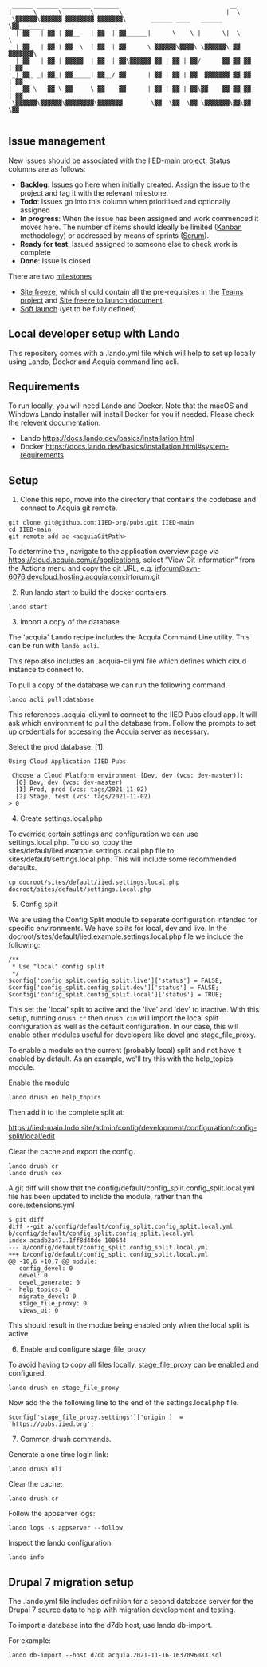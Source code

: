 ```
 ______ ______ ________ _______                               __          
|      \      \        \       \                             |  \         
 \▓▓▓▓▓▓\▓▓▓▓▓▓ ▓▓▓▓▓▓▓▓ ▓▓▓▓▓▓▓\       ______ ____   ______  \▓▓_______  
  | ▓▓   | ▓▓ | ▓▓__   | ▓▓  | ▓▓______|      \    \ |      \|  \       \ 
  | ▓▓   | ▓▓ | ▓▓  \  | ▓▓  | ▓▓      \ ▓▓▓▓▓▓\▓▓▓▓\ \▓▓▓▓▓▓\ ▓▓ ▓▓▓▓▓▓▓\
  | ▓▓   | ▓▓ | ▓▓▓▓▓  | ▓▓  | ▓▓\▓▓▓▓▓▓ ▓▓ | ▓▓ | ▓▓/      ▓▓ ▓▓ ▓▓  | ▓▓
 _| ▓▓_ _| ▓▓_| ▓▓_____| ▓▓__/ ▓▓      | ▓▓ | ▓▓ | ▓▓  ▓▓▓▓▓▓▓ ▓▓ ▓▓  | ▓▓
|   ▓▓ \   ▓▓ \ ▓▓     \ ▓▓    ▓▓      | ▓▓ | ▓▓ | ▓▓\▓▓    ▓▓ ▓▓ ▓▓  | ▓▓
 \▓▓▓▓▓▓\▓▓▓▓▓▓\▓▓▓▓▓▓▓▓\▓▓▓▓▓▓▓        \▓▓  \▓▓  \▓▓ \▓▓▓▓▓▓▓\▓▓\▓▓   \▓▓
                                                                          
```

## Issue management
New issues should be associated with the [IIED-main project](https://github.com/orgs/IIED-org/projects/2/views/2). Status columns are as follows:

- **Backlog**: Issues go here when initially created. Assign the issue to the project and tag it with the relevant milestone.
- **Todo**: Issues go into this column when prioritised and optionally assigned
- **In progress**: When the issue has been assigned and work commenced it moves here. The number of items should ideally be limited ([Kanban](https://www.atlassian.com/agile/kanban/wip-limits) methodology) or addressed by means of sprints ([Scrum](https://scrumguides.org/scrum-guide.html)).
- **Ready for test**: Issued assigned to someone else to check work is complete
- **Done**: Issue is closed

There are two [milestones ](https://github.com/IIED-org/pubs/milestones)
* [Site freeze](https://github.com/IIED-org/pubs/milestone/1), which should contain all the pre-requisites in the [Teams project](https://teams.microsoft.com/l/entity/com.microsoft.teamspace.tab.planner/_djb2_msteams_prefix_2584532485?context=%7B%22subEntityId%22%3Anull%2C%22channelId%22%3A%2219%3A4c87f5ca830a468780a27d73d3024b0c%40thread.skype%22%7D&groupId=662a2f37-a62f-4018-99ac-faea87204980&tenantId=d5c06f4c-c977-41f9-9baa-6c4050719973) and [Site freeze to launch document](https://iied.sharepoint.com/:w:/s/WebTeam/EfX3W_u4pAlCn1Qkq6diPa4BSJ-8qP7jpJ9v7fExJrOcOw?e=MfaJkd). 
* [Soft launch](https://github.com/IIED-org/pubs/milestone/2) (yet to be fully defined)

## Local developer setup with Lando

This repository comes with a .lando.yml file which will help to set up locally
using Lando, Docker and Acquia command line acli.

## Requirements

To run locally, you will need Lando and Docker.
Note that the macOS and Windows Lando installer will install Docker for you if
needed. Please check the relevent documentation.

 - Lando https://docs.lando.dev/basics/installation.html
 - Docker https://docs.lando.dev/basics/installation.html#system-requirements

## Setup

1. Clone this repo, move into the directory that contains the codebase and connect to Acquia git remote.

```
git clone git@github.com:IIED-org/pubs.git IIED-main
cd IIED-main
git remote add ac <acquiaGitPath>
```

To determine the <acquiaGitPath>, navigate to the application overview page via https://cloud.acquia.com/a/applications, select “View Git Information” from the Actions menu and copy the git URL, e.g. irforum@svn-6076.devcloud.hosting.acquia.com:irforum.git

2. Run lando start to build the docker contaiers.

```
lando start
```
3. Import a copy of the database.

The 'acquia' Lando recipe includes the Acquia Command Line utility. This can be
run with `lando acli`.

This repo also includes an .acquia-cli.yml file which defines which cloud
instance to connect to.

To pull a copy of the database we can run the following command.

```
lando acli pull:database
```
This references .acquia-cli.yml to connect to the IIED Pubs cloud app. It
will ask which environment to pull the database from. Follow the prompts to set up credentials for accessing the Acquia server as necessary.

Select the prod database: [1].

```
Using Cloud Application IIED Pubs

 Choose a Cloud Platform environment [Dev, dev (vcs: dev-master)]:
  [0] Dev, dev (vcs: dev-master)
  [1] Prod, prod (vcs: tags/2021-11-02)
  [2] Stage, test (vcs: tags/2021-11-02)
> 0
```

4. Create settings.local.php

To override certain settings and configuration we can use settings.local.php.
To do so, copy the sites/default/iied.example.settings.local.php file to
sites/default/settings.local.php. This will include some recommended defaults.

```
cp docroot/sites/default/iied.settings.local.php  docroot/sites/default/settings.local.php
```

5. Config split

We are using the Config Split module to separate configuration intended for
specific environments. We have splits for local, dev and live.
In the docroot/sites/default/iied.example.settings.local.php file we include the
following:

```
/**
 * Use "local" config split
 */
$config['config_split.config_split.live']['status'] = FALSE;
$config['config_split.config_split.dev']['status'] = FALSE;
$config['config_split.config_split.local']['status'] = TRUE;
```

This set the 'local' split to active and the 'live' and 'dev' to inactive. With
this setup, running `drush cr` then `drush cim` will import the local split
configuration as well as the default configuration. In our case, this will
enable other modules useful for developers like devel and stage_file_proxy.

To enable a module on the current (probably local) split and not have it enabled
by default. As an example, we'll try this with the help_topics module.

Enable the module

```
lando drush en help_topics
```

Then add it to the complete split at:

https://iied-main.lndo.site/admin/config/development/configuration/config-split/local/edit

Clear the cache and export the config.

```
lando drush cr
lando drush cex
```

A git diff will show that the config/default/config_split.config_split.local.yml
file has been updated to inclide the module, rather than the core.extensions.yml

```
$ git diff
diff --git a/config/default/config_split.config_split.local.yml b/config/default/config_split.config_split.local.yml
index acadb2a47..1ff8d48de 100644
--- a/config/default/config_split.config_split.local.yml
+++ b/config/default/config_split.config_split.local.yml
@@ -10,6 +10,7 @@ module:
   config_devel: 0
   devel: 0
   devel_generate: 0
+  help_topics: 0
   migrate_devel: 0
   stage_file_proxy: 0
   views_ui: 0
```

This should result in the modue being enabled only when the local split is
active.

6. Enable and configure stage_file_proxy

To avoid having to copy all files locally, stage_file_proxy can be enabled and
configured.

```
lando drush en stage_file_proxy
```

Now add the the following line to the end of the settings.local.php file.

```
$config['stage_file_proxy.settings']['origin']  = 'https://pubs.iied.org';
```

7. Common drush commands.

Generate a one time login link:

```
lando drush uli
```

Clear the cache:

```
lando drush cr
```

Follow the appserver logs:
```
lando logs -s appserver --follow
```

Inspect the lando configuration:

```
lando info
```

## Drupal 7 migration setup

The .lando.yml file includes definition for a second database server for the
Drupal 7 source data to help with migration development and testing.

To import a database into the d7db host, use lando db-import.

For example:

```
lando db-import --host d7db acquia.2021-11-16-1637096083.sql
```
